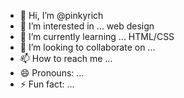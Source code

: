 - 👋 Hi, I’m @pinkyrich
- 👀 I’m interested in ... web design 
- 🌱 I’m currently learning ... HTML/CSS 
- 💞️ I’m looking to collaborate on ...
- 📫 How to reach me ...
- 😄 Pronouns: ...
- ⚡ Fun fact: ...

<!---
pinkyrich/pinkyrich is a ✨ special ✨ repository because its `README.md` (this file) appears on your GitHub profile.
You can click the Preview link to take a look at your changes.
--->
